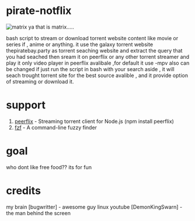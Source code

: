 # pirate-notflix

![matrix](https://user-images.githubusercontent.com/104635627/168618477-3e96b5cc-d2d5-4b7a-865f-758ad0435377.jpg)
ya that is matrix.....

bash script to stream or download torrent website content like movie or series if , anime or anything. it use the galaxy torrent website thepiratebay.party as torrent seaching website and extract the query that you had seached then sream it on peerflix or any other torrent streamer and play it only video player in peerflix avalibale ,for default it use -mpv also can be changed if just run the script in bash with your search aside , it will seach trought torrent site for the best source avalible , and it provide option of streaming or download it.

# support
1) [peerflix](https://github.com/mafintosh/peerflix) - Streaming torrent client for Node.js (npm install peerflix)
2) [fzf](https://github.com/junegunn/fzf) - A command-line fuzzy finder 

# goal
who dont like free food?? its for fun

# credits
my brain 
[bugwritter] - awesome guy linux youtube 
[DemonKingSwarn] - the man behind the screen
